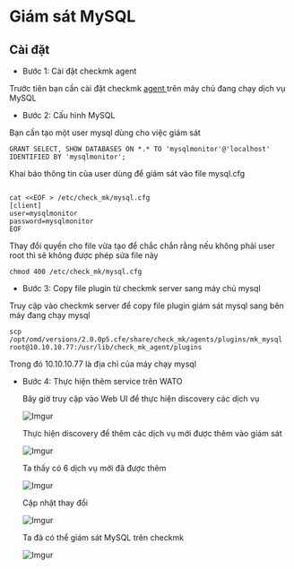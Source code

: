 # Giám sát MySQL

## Cài đặt

- Bước 1: Cài đặt checkmk agent

Trước tiên bạn cần cài đặt checkmk [ agent ](https://github.com/phancong0897/Congphan/blob/master/Monitor/Checkmk/Add%20agent%20linux.md) trên máy chủ đang chạy dịch vụ MySQL

- Bước 2: Cấu hình MySQL

Bạn cần tạo một user mysql dùng cho việc giám sát

` GRANT SELECT, SHOW DATABASES ON *.* TO 'mysqlmonitor'@'localhost' IDENTIFIED BY 'mysqlmonitor'; `

Khai báo thông tin của user dùng để giám sát vào file mysql.cfg

```

cat <<EOF > /etc/check_mk/mysql.cfg
[client]
user=mysqlmonitor
password=mysqlmonitor
EOF

```

Thay đổi quyền cho file vừa tạo để chắc chắn rằng nếu không phải user root thì sẽ không được phép sửa file này

` chmod 400 /etc/check_mk/mysql.cfg `

- Bước 3: Copy file plugin từ checkmk server sang máy chủ mysql

Truy cập vào checkmk server để copy file plugin giám sát mysql sang bên máy đang chạy mysql

` scp /opt/omd/versions/2.0.0p5.cfe/share/check_mk/agents/plugins/mk_mysql root@10.10.10.77:/usr/lib/check_mk_agent/plugins `

Trong đó 10.10.10.77 là địa chỉ của máy chạy mysql

- Bước 4: Thực hiện thêm service trên WATO

    Bây giờ truy cập vào Web UI để thực hiện discovery các dịch vụ

    ![Imgur](https://imgur.com/aOvB4dU.png)

    Thực hiện discovery để thêm các dịch vụ mới được thêm vào giám sát

    ![Imgur](https://imgur.com/tYnzkWc.png)

    Ta thấy có 6 dịch vụ mới đã được thêm

    ![Imgur](https://imgur.com/0LZOe5J.png)

    Cập nhật thay đổi

    ![Imgur](https://imgur.com/lKpGdPu.png)

    Ta đã có thể giám sát MySQL trên checkmk

    ![Imgur](https://imgur.com/njwOVH4.png)

